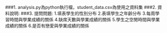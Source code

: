 ###1. analysis.py為python執行檔，student_data.csv為使用之資料集
###2. 資料說明:
###3. 提問問題:
1.填表學生的性別分布
2.表填學生之年齡分布
3.每周學習時間與學業成績的關係
4.缺席天數與學業成績的關係
5.學生之空閒時間與學業成績的關係
6.是否有戀愛與學業成績的關係
